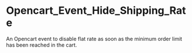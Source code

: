 # Opencart_Event_Hide_Shipping_Rate
An Opencart event to disable flat rate as soon as the minimum order limit has been reached in the cart.
